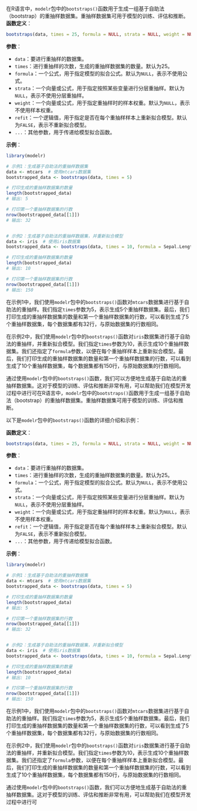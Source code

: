 在R语言中，`modelr`包中的`bootstraps()`函数用于生成一组基于自助法（bootstrap）的重抽样数据集。重抽样数据集可用于模型的训练、评估和推断。
**函数定义**：
```R
bootstraps(data, times = 25, formula = NULL, strata = NULL, weight = NULL, refit = FALSE, ...)
```

**参数**：
- `data`：要进行重抽样的数据集。
- `times`：进行重抽样的次数，生成的重抽样数据集的数量。默认为25。
- `formula`：一个公式，用于指定模型的拟合公式。默认为`NULL`，表示不使用公式。
- `strata`：一个向量或公式，用于指定按照某些变量进行分层重抽样。默认为`NULL`，表示不使用分层重抽样。
- `weight`：一个向量或公式，用于指定重抽样时的样本权重。默认为`NULL`，表示不使用样本权重。
- `refit`：一个逻辑值，用于指定是否在每个重抽样样本上重新拟合模型。默认为`FALSE`，表示不重新拟合模型。
- `...`：其他参数，用于传递给模型拟合函数。

**示例**：
```R
library(modelr)

# 示例1：生成基于自助法的重抽样数据集
data <- mtcars  # 使用mtcars数据集
bootstrapped_data <- bootstraps(data, times = 5)

# 打印生成的重抽样数据集的数量
length(bootstrapped_data)
# 输出: 5

# 打印第一个重抽样数据集的行数
nrow(bootstrapped_data[[1]])
# 输出: 32


# 示例2：生成基于自助法的重抽样数据集，并重新拟合模型
data <- iris  # 使用iris数据集
bootstrapped_data <- bootstraps(data, times = 10, formula = Sepal.Length ~ Sepal.Width + Species, refit = TRUE)

# 打印生成的重抽样数据集的数量
length(bootstrapped_data)
# 输出: 10

# 打印第一个重抽样数据集的行数
nrow(bootstrapped_data[[1]])
# 输出: 150
```

在示例1中，我们使用`modelr`包中的`bootstraps()`函数对`mtcars`数据集进行基于自助法的重抽样。我们指定`times`参数为5，表示生成5个重抽样数据集。最后，我们打印生成的重抽样数据集的数量和第一个重抽样数据集的行数，可以看到生成了5个重抽样数据集，每个数据集都有32行，与原始数据集的行数相同。

在示例2中，我们使用`modelr`包中的`bootstraps()`函数对`iris`数据集进行基于自助法的重抽样，并重新拟合模型。我们指定`times`参数为10，表示生成10个重抽样数据集。我们还指定了`formula`参数，以便在每个重抽样样本上重新拟合模型。最后，我们打印生成的重抽样数据集的数量和第一个重抽样数据集的行数，可以看到生成了10个重抽样数据集，每个数据集都有150行，与原始数据集的行数相同。

通过使用`modelr`包中的`bootstraps()`函数，我们可以方便地生成基于自助法的重抽样数据集。这对于模型的训练、评估和推断非常有用，可以帮助我们在模型开发过程中进行可在R语言中，`modelr`包中的`bootstraps()`函数用于生成一组基于自助法（bootstrap）的重抽样数据集。重抽样数据集可用于模型的训练、评估和推断。

以下是`modelr`包中的`bootstraps()`函数的详细介绍和示例：

**函数定义**：
```R
bootstraps(data, times = 25, formula = NULL, strata = NULL, weight = NULL, refit = FALSE, ...)
```

**参数**：
- `data`：要进行重抽样的数据集。
- `times`：进行重抽样的次数，生成的重抽样数据集的数量。默认为25。
- `formula`：一个公式，用于指定模型的拟合公式。默认为`NULL`，表示不使用公式。
- `strata`：一个向量或公式，用于指定按照某些变量进行分层重抽样。默认为`NULL`，表示不使用分层重抽样。
- `weight`：一个向量或公式，用于指定重抽样时的样本权重。默认为`NULL`，表示不使用样本权重。
- `refit`：一个逻辑值，用于指定是否在每个重抽样样本上重新拟合模型。默认为`FALSE`，表示不重新拟合模型。
- `...`：其他参数，用于传递给模型拟合函数。

**示例**：

```R
library(modelr)

# 示例1：生成基于自助法的重抽样数据集
data <- mtcars  # 使用mtcars数据集
bootstrapped_data <- bootstraps(data, times = 5)

# 打印生成的重抽样数据集的数量
length(bootstrapped_data)
# 输出: 5

# 打印第一个重抽样数据集的行数
nrow(bootstrapped_data[[1]])
# 输出: 32


# 示例2：生成基于自助法的重抽样数据集，并重新拟合模型
data <- iris  # 使用iris数据集
bootstrapped_data <- bootstraps(data, times = 10, formula = Sepal.Length ~ Sepal.Width + Species, refit = TRUE)

# 打印生成的重抽样数据集的数量
length(bootstrapped_data)
# 输出: 10

# 打印第一个重抽样数据集的行数
nrow(bootstrapped_data[[1]])
# 输出: 150
```

在示例1中，我们使用`modelr`包中的`bootstraps()`函数对`mtcars`数据集进行基于自助法的重抽样。我们指定`times`参数为5，表示生成5个重抽样数据集。最后，我们打印生成的重抽样数据集的数量和第一个重抽样数据集的行数，可以看到生成了5个重抽样数据集，每个数据集都有32行，与原始数据集的行数相同。

在示例2中，我们使用`modelr`包中的`bootstraps()`函数对`iris`数据集进行基于自助法的重抽样，并重新拟合模型。我们指定`times`参数为10，表示生成10个重抽样数据集。我们还指定了`formula`参数，以便在每个重抽样样本上重新拟合模型。最后，我们打印生成的重抽样数据集的数量和第一个重抽样数据集的行数，可以看到生成了10个重抽样数据集，每个数据集都有150行，与原始数据集的行数相同。

通过使用`modelr`包中的`bootstraps()`函数，我们可以方便地生成基于自助法的重抽样数据集。这对于模型的训练、评估和推断非常有用，可以帮助我们在模型开发过程中进行可